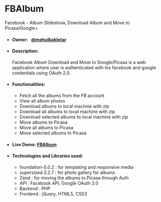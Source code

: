 FBAlbum
=======

Facebook - Album Slideshow, Download Album and Move to Picasa/Google+.<br/>
<ul>
<li><h4>Owner: &nbsp; <a href='https://github.com/mehulkaklotar'>@mehulkaklotar</a></h4></li>
<li><h4>Description: &nbsp;</h4> Facebook Album Download and Move to Google/Picasa is a web applicaiton where user is authenticated with his facebook and google credentials using OAuth 2.0.</li>
<li><h4>Functionalities: &nbsp;</h4>
<ul>
<li>Fetch all the albums from the FB account</li>
<li>View all album photos </li>
<li>Download albums to local machine with zip</li>
<li>Download all albums to local machine with zip</li>
<li>Download selected albums to local machine with zip</li>
<li>Move albums to Picasa</li>
<li>Move all albums to Picasa</li>
<li>Move selected albums to Picasa</li>
</ul>
<li><h4>Live Demo:&nbsp;<a href='http://fbalbumrtcamp-hachiassignment.rhcloud.com/'>FBAlbum</a></h4></li>
<li><h4>Technologies and Libraries used:</h4>
<ul>
<li>foundation-5.0.2 : for templating and responsive media </li>
<li>supersized.3.2.7 : for photo gallery for albums</li>
<li>Zend : for moving the albums to Picasa through Auth</li>
<li>API : Facebook API, Google OAuth 2.0
<li>Backend : PHP</li>
<li>Frontend : jQuery, HTML5, CSS3</li>
</ul>
</li>
</ul>

